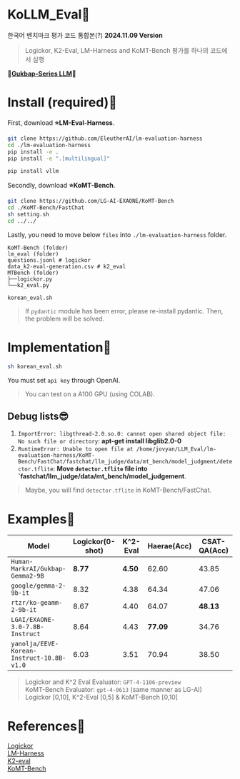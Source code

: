 # KoLLM_Eval🥰
한국어 벤치마크 평가 코드 통합본(?) **2024.11.09 Version**  
> Logickor, K2-Eval, LM-Harness and KoMT-Bench 평가를 하나의 코드에서 실행
  
**🍚[Gukbap-Series LLM](https://huggingface.co/collections/HumanF-MarkrAI/gukbap-series-llm-66d32e5e8da15c515181b071)🍚**
  
# Install (required)🤩
First, download **⭐LM-Eval-Harness**.  
```bash
git clone https://github.com/EleutherAI/lm-evaluation-harness
cd ./lm-evaluation-harness
pip install -e .
pip install -e ".[multilingual]"

pip install vllm
```
  
Secondly, download **⭐KoMT-Bench**.
```bash
git clone https://github.com/LG-AI-EXAONE/KoMT-Bench
cd ./KoMT-Bench/FastChat
sh setting.sh
cd ../../
```
  
Lastly, you need to move below `files` into `./lm-evaluation-harness` folder.
```
KoMT-Bench (folder)
lm_eval (folder)
questions.jsonl # logickor
data_k2-eval-generation.csv # k2_eval
MTBench (folder)
├──logickor.py
└──k2_eval.py

korean_eval.sh
```

> If `pydantic` module has been error, please re-install pydantic. Then, the problem will be solved.
  
# Implementation🤩
```bash
sh korean_eval.sh
```
You must set `api key` through OpenAI.  
> You can test on a A100 GPU (using COLAB).

## Debug lists😎
1. `ImportError: libgthread-2.0.so.0: cannot open shared object file: No such file or directory`: **apt-get install libglib2.0-0**
2. `RuntimeError: Unable to open file at /home/jovyan/LLM_Eval/lm-evaluation-harness/KoMT-Bench/FastChat/fastchat/llm_judge/data/mt_bench/model_judgment/detector.tflite`: **Move `detector.tflite` file into `fastchat/llm_judge/data/mt_bench/model_judgement**.
> Maybe, you will find `detector.tflite` in KoMT-Bench/FastChat.
   
# Examples🤩
| Model | Logickor(0-shot) | K^2-Eval | Haerae(Acc) | CSAT-QA(Acc) | kmmlu(Acc) | KoMT-Bench |
| ------------- | ------------- | ------------- | ------------- | ------------- | ------------- | ------------- |
| `Human-MarkrAI/Gukbap-Gemma2-9B` | **8.77** | **4.50** | 62.60 | 43.85 | **46.46** | NaN |
| `google/gemma-2-9b-it` | 8.32 | 4.38 | 64.34 | 47.06 | 42.51 | NaN |
| `rtzr/ko-geamm-2-9b-it` | 8.67 | 4.40 | 64.07 | **48.13** | 44.75 | NaN |
| `LGAI/EXAONE-3.0-7.8B-Instruct` | 8.64 | 4.43 | **77.09** | 34.76 | 35.23 | 8.92 |
| `yanolja/EEVE-Korean-Instruct-10.8B-v1.0` | 6.03 | 3.51 | 70.94 | 38.50 | 41.99 | NaN |
  
> Logickor and K^2 Eval Evaluator: `GPT-4-1106-preview`  
> KoMT-Bench Evaluator: `gpt-4-0613` (same manner as LG-AI)  
> Logickor [0,10], K^2-Eval [0,5] & KoMT-Bench [0,10]
  
# References🌠
[Logickor](https://github.com/instructkr/LogicKor)  
[LM-Harness](https://github.com/EleutherAI/lm-evaluation-harness)  
[K2-eval](https://huggingface.co/datasets/HAERAE-HUB/K2-Eval)   
[KoMT-Bench](https://github.com/LG-AI-EXAONE/KoMT-Bench/tree/main)  
